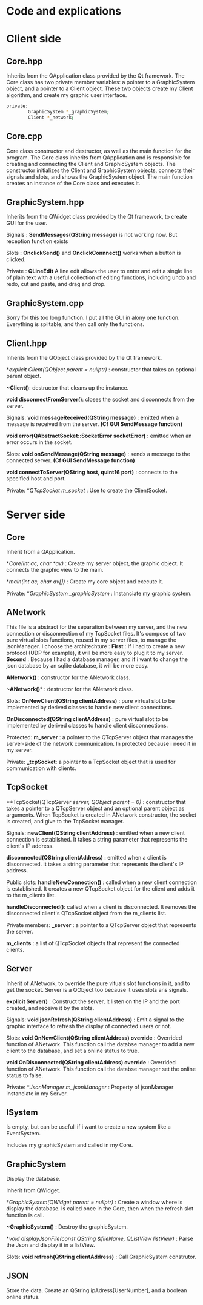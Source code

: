 # Code and explications

# Client side

## Core.hpp

Inherits from the QApplication class provided by the Qt framework.
The Core class has two private member variables: a pointer to a GraphicSystem object, and a pointer to a Client object.
These two objects create my Client algorithm, and create my graphic user interface.

```bash
private:
        GraphicSystem *_graphicSystem;
        Client *_network;
```

## Core.cpp

Core class constructor and destructor, as well as the main function for the program. The Core class inherits from QApplication and is responsible for creating and connecting the Client and GraphicSystem objects. The constructor initializes the Client and GraphicSystem objects, connects their signals and slots, and shows the GraphicSystem object. The main function creates an instance of the Core class and executes it.

## GraphicSystem.hpp

Inherits from the QWidget class provided by the Qt framework, to create GUI for the user.

Signals :
**SendMessages(QString message)** is not working now. But reception function exists

Slots :
**OnclickSend()** and **OnclickConnnect()** works when a button is clicked.

Private :
**QLineEdit** A line edit allows the user to enter and edit a single line of plain text with a useful collection of editing functions, including undo and redo, cut and paste, and drag and drop.

## GraphicSystem.cpp

Sorry for this too long function. I put all the GUI in alony one function. Everything is splitable, and then call only the functions.

## Client.hpp

Inherits from the QObject class provided by the Qt framework.

**explicit Client(QObject *parent = nullptr)** : constructor that takes an optional parent object.

**~Client()**: destructor that cleans up the instance.

**void disconnectFromServer()**: closes the socket and disconnects from the server.

Signals:
**void messageReceived(QString message)** : emitted when a message is received from the server. **(Cf GUI SendMessage function)**

**void error(QAbstractSocket::SocketError socketError)** : emitted when an error occurs in the socket.


Slots:
**void onSendMessage(QString message)** : sends a message to the connected server. **(Cf GUI SendMessage function)**

**void connectToServer(QString host, quint16 port)** : connects to the specified host and port.

Private:
**QTcpSocket *m_socket** : Use to create the ClientSocket.

# Server side

## Core

Inherit from a QApplication.

**Core(int ac, char \**av)** : Create my server object, the graphic object. It connects the graphic view to the main.

**main(int ac, char *av[])** : Create my core object and execute it.

Private:
**GraphicSystem *_graphicSystem** : Instanciate my graphic system.

## ANetwork

This file is a abstract for the separation between my server, and the new connection or disconnection of my TcpSocket files.
It's compose of two pure virtual slots functions, reused in my server files, to manage the jsonManager.
I choose the architechture :
**First** : If i had to create a new protocol (UDP for example), it will be more easy to plug it to my server.
**Second** : Because I had a database manager, and if i want to change the json database by an sqlite database, it will be more easy.

**ANetwork()** : constructor for the ANetwork class.

**~ANetwork()*** : destructor for the ANetwork class.

Slots:
**OnNewClient(QString clientAddress)** : pure virtual slot to be implemented by derived classes to handle new client connections.

**OnDisconnected(QString clientAddress)** : pure virtual slot to be implemented by derived classes to handle client disconnections.

Protected:
**m_server** : a pointer to the QTcpServer object that manages the server-side of the network communication.
In protected because i need it in my server.

Private:
**_tcpSocket**: a pointer to a TcpSocket object that is used for communication with clients.

## TcpSocket

**TcpSocket(QTcpServer *server, QObject *parent = 0)** : constructor that takes a pointer to a QTcpServer object and an optional parent object as arguments. When TcpSocket is created in ANetwork constructor, the socket is created, and give to the TcpSocket manager.

Signals:
**newClient(QString clientAddress)** : emitted when a new client connection is established. It takes a string parameter that represents the client's IP address.

**disconnected(QString clientAddress)** : emitted when a client is disconnected. It takes a string parameter that represents the client's IP address.

Public slots:
**handleNewConnection()** : called when a new client connection is established. It creates a new QTcpSocket object for the client and adds it to the m_clients list.

**handleDisconnected()**: called when a client is disconnected. It removes the disconnected client's QTcpSocket object from the m_clients list.

Private members:
**_server** : a pointer to a QTcpServer object that represents the server.

**m_clients** : a list of QTcpSocket objects that represent the connected clients.

## Server

Inherit of ANetwork, to override the pure vituals slot functions in it, and to get the socket. Server is a QObject too because it uses slots ans signals.

**explicit Server()** : Construct the server, it listen on the IP and the port created, and receive it by the slots.

Signals:
**void jsonRefresh(QString clientAddress)** : Emit a signal to the graphic interface to refresh the display of connected users or not.

Slots:
**void OnNewClient(QString clientAddress) override** : Overrided function of ANetwork. This function call the databse manager to add a new client to the database, and set a online status to true.

**void OnDisconnected(QString clientAddress) override** : Overrided function of ANetwork. This function call the databse manager set the online status to false.

Private:
**JsonManager *m_jsonManager** : Property of jsonManager instanciate in my Server.

## ISystem

Is empty, but can be usefull if i want to create a new system like a EventSystem.

Includes my graphicSystem and called in my Core.

## GraphicSystem

Display the database.

Inherit from QWidget.

**GraphicSystem(QWidget *parent = nullptr)** : Create a window where is display the database. Is called once in the Core, then when the refresh slot function is call. 

**~GraphicSystem()** : Destroy the graphicSystem.

**void displayJsonFile(const QString &fileName, QListView *listView)** : Parse the Json and display it in a listView.

Slots:
**void refresh(QString clientAddress)** : Call GraphicSystem construtor.

## JSON

Store the data. Create an QString ipAdress[UserNumber], and a boolean online status.   